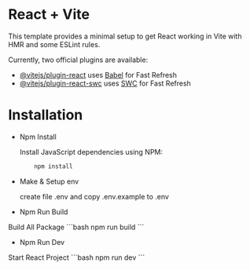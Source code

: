 # React + Vite

This template provides a minimal setup to get React working in Vite with HMR and some ESLint rules.

Currently, two official plugins are available:

- [@vitejs/plugin-react](https://github.com/vitejs/vite-plugin-react/blob/main/packages/plugin-react/README.md) uses [Babel](https://babeljs.io/) for Fast Refresh
- [@vitejs/plugin-react-swc](https://github.com/vitejs/vite-plugin-react-swc) uses [SWC](https://swc.rs/) for Fast Refresh

# Installation

- Npm Install
  <p> Install JavaScript dependencies using NPM:
      
  ```bash
      npm install
  ```

- Make & Setup env
  <p> create file .env and copy .env.example to .env

- Npm Run Build
 <p> Build All Package
 ```bash
      npm run build
  ```

- Npm Run Dev
 <p> Start React Project
    ```bash
      npm run dev
    ```